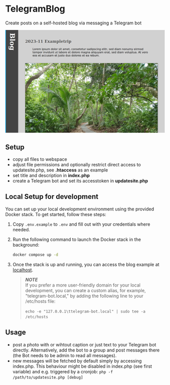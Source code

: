 # TelegramBlog
Create posts on a self-hosted blog via messaging a Telegram bot

![Preview](.docs/preview.jpg)

## Setup
- copy all files to webspace
- adjust file permissions and optionally restrict direct access to updatesite.php, see **.htaccess** as an example
- set title and description in **index.php**
- create a Telegram bot and set its accesstoken in **updatesite.php**

## Local Setup for development

You can set up your local development environment using the provided Docker stack. To get started, follow these steps:

1. Copy `.env.example` to `.env` and fill out with your credentials where needed.
2. Run the following command to launch the Docker stack in the background: 
    ```bash
    docker compose up -d
    ```

3. Once the stack is up and running, you can access the blog example at [localhost](http://localhost).
    > **_NOTE_**  
   If you prefer a more user-friendly domain for your local development, you can create a custom alias, for example, "telegram-bot.local," by adding the following line to your /etc/hosts file:  
    > 
    > `echo -e "127.0.0.1\ttelegram-bot.local" | sudo tee -a /etc/hosts`

## Usage
- post a photo with or wihtout caption or just text to your Telegram bot directly. Alternatively, add the bot to a group and post messages there (the Bot needs to be admin to read all messages).
- new messages will be fetched by default simply by accessing index.php. This behaviour might be disabled in index.php (see first variable) and e.g. triggered by a cronjob: ```php -f /path/to/updatesite.php [debug] ```

